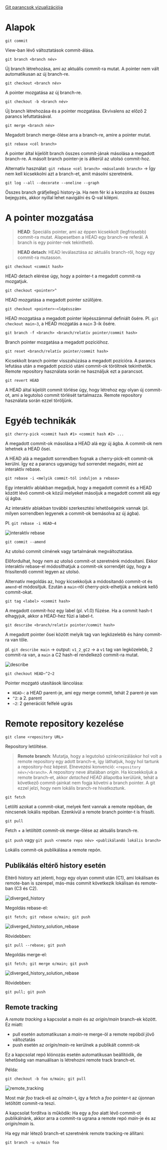 [Git parancsok vizualizációja](https://dev.to/lydiahallie/cs-visualized-useful-git-commands-37p1)

# Alapok

`git commit`

View-ban lévő változtatások commit-álása.

`git branch <branch név>`

Új branch létrehozása, ami az aktuális commit-ra mutat. A pointer nem vált automatikusan az új branch-re.

`git checkout <branch név>`

A pointer mozgatása az új branch-re.

`git checkout -b <branch név>`

Új branch létrehozása és a pointer mozgatása. Ekvivalens az előző 2 parancs lefuttatásával.

`git merge <branch név>`

Megadott branch merge-ölése arra a branch-re, amire a pointer mutat.

`git rebase <cél branch>`

A pointer által kijelölt branch összes commit-jának másolása a megadott branch-re. A másolt branch pointer-je is átkerül az utolsó commit-hoz.

Alternatív használat: `git rebase <cél branch> <másolandó branch>` -> Így nem kell kicsekkolni azt a branch-et, amit másolni szeretnénk.

`git log --all --decorate --oneline --graph`

Összes branch gráfjellegű history-ja. Ha nem fér ki a konzolra az összes bejegyzés, akkor nyillal lehet navigálni és Q-val kilépni.

# A pointer mozgatása

> **HEAD**: Speciális pointer, ami az éppen kicsekkolt (legfrissebb) commit-ra mutat. Alapesetben a HEAD egy branch-re referál. A branch is egy pointer-nek tekinthető.

> **HEAD detach**: HEAD leválasztása az aktuális branch-ről, hogy egy commit-ra mutasson.

`git checkout <commit hash>`

HEAD detach elérése úgy, hogy a pointer-t a megadott commit-ra mozgatjuk.

`git checkout <pointer>^`

HEAD mozgatása a megadott pointer szülőjére.

`git checkout <pointer>~<lépésszám>`

HEAD mozgatása a megadott pointer lépésszámmal definiált ősére. Pl. `git checkout main~3`, a HEAD mozgatás a `main` 3-ik ősére.

`git branch -f <branch> <branch/relatív pointer/commit hash>`

Branch pointer mozgatása a megadott pozícióhoz.

`git reset <branch/relatív pointer/commit hash>`

Kicsekkolt branch pointer visszahúzása a megadott pozícióra. A parancs lefutása után a megadott pozíció utáni commit-ok töröltnek tekinthetők. Remote repository használata során ne használjuk ezt a parancsot.

`git revert HEAD`

A HEAD által kijelölt commit törlése úgy, hogy létrehoz egy olyan új commit-ot, ami a legutolsó commit törlését tartalmazza. Remote repository használata során ezzel töröljünk.

# Egyéb technikák

`git cherry-pick <commit hash #1> <commit hash #2> ...`

A megadott commit-ok másolása a HEAD alá egy új ágba. A commit-ok nem lehetnek a HEAD ősei.

A HEAD alá a megadott sorrendben fognak a cherry-pick-elt commit-ok kerülni. Így ez a parancs ugyanúgy tud sorrendet megadni, mint az interaktív rebase.

`git rebase -i <melyik commit-tól induljon a rebase>`

Egy interaktív ablakban megadjuk, hogy a megadott commit és a HEAD között lévő commit-ok közül melyeket másoljuk a megadott commit alá egy új ágba.

Az interaktív ablakban további szerkesztési lehetőségeink vannak (pl. milyen sorrendben legyenek a commit-ok bemásolva az új ágba).

Pl. `git rebase -i HEAD~4`

![interaktív rebase](./assets/images/interactive_rebase.png)

`git commit --amend`

Az utolsó commit címének vagy tartalmának megváltoztatása. 

Előfordulhat, hogy nem az utolsó commit-ot szeretnénk módosítani. Ekkor interaktív rebase-el módosíthatjuk a commit-ok sorrendjét úgy, hogy a frissítendő commit legyen az utolsó.

Alternatív megoldás az, hogy kicsekkoljuk a módosítandó commit-ot és `amend`-el módosítjuk. Ezután a `main`-ről cherry-pick-elhetjük a nekünk kellő commit-okat.

`git tag <label> <commit hash>`

A megadott commit-hoz egy label (pl. v1.0) fűzése. Ha a commit hash-t elhagyjuk, akkor a HEAD-hez fűzi a label-t.

`git describe <branch/relatív pointer/commit hash>`

A megadott pointer ősei között melyik tag van legközelebb és hány commit-ra van tőle.

pl. `git describe main` -> output: `v1_2_gC2` -> a `v1` tag van legközelebb, 2 commit-ra van, a `main` a C2 hash-el rendelkező commit-ra mutat.

![describe](./assets/images/describe.png)

`git checkout HEAD~^2~2`

Pointer mozgató utasítások láncolása:

- `HEAD~`: a HEAD parent-je, ami egy merge commit, tehát 2 parent-je van
- `^2`: a 2. parent
- `~2`: 2 generációt felfelé ugrás

# Remote repository kezelése

`git clone <repository URL>`

Repository letöltése.

> **Remote branch**: Mutatja, hogy a legutolsó szinkronizáláskor hol volt a remote repository egy adott branch-e, így láthatjuk, hogy hol tartunk a repository-hoz képest. Elnevezési konvenció: `<repository név>/<branch>`. A repository neve általában *origin*. Ha kicsekkoljuk a remote branch-et, akkor *detached HEAD* állapotba kerülünk, tehát a következő commit-jainkat nem fogja követni a branch pointer. A git ezzel jelzi, hogy nem lokális branch-re hivatkoztunk.

`git fetch`

Letölti azokat a commit-okat, melyek fent vannak a remote repóban, de nincsenek lokális repóban. Ezenkívül a remote branch pointer-t is frissíti.

`git pull`

Fetch + a letöltött commit-ok merge-ölése az aktuális branch-re.

`git push` vagy `git push <remote repo név> <publikálandó lokális branch>`

Lokális commit-ok publikálása a remote repón.

## Publikálás eltérő history esetén

Eltérő history azt jelenti, hogy egy olyan commit után (C1), ami lokálisan és remote-ban is szerepel, más-más commit következik lokálisan és remote-ban (C3 és C2).

![diverged_history](./assets/images/diverged_history.png)

Megoldás rebase-el:

`git fetch; git rebase o/main; git push`

![diverged_history_solution_rebase](./assets/images/diverged_history_solution_rebase.png)

Rövidebben:

`git pull --rebase; git push`

Megoldás merge-el:

`git fetch; git merge o/main; git push`

![diverged_history_solution_rebase](./assets/images/diverged_history_solution_merge.png)

Rövidebben:

`git pull; git push`

## Remote tracking

A *remote tracking* a kapcsolat a *main* és az *origin/main* branch-ek között. Ez miatt:

- pull esetén automatikusan a *main*-re merge-öl a remote repóból jövő változtatás
- push esetén az *origin/main*-re kerülnek a publikált commit-ok

Ez a kapcsolat repó klónozás esetén automatikusan beállítódik, de lehetőség van manuálisan is létrehozni remote track branch-et.

Példa:

`git checkout -b foo o/main; git pull`

![remote_tracking](./assets/images/remote_tracking.png)

Most már *foo* track-eli az *o/main*-t, így a fetch a *foo* pointer-t az újonnan letöltött commit-ra teszi.

A kapcsolat fordítva is működik: Ha egy a *foo* alatt lévő commit-ot publikálnánk, akkor arra a commit-ra ugrana a remote repó *main*-je és az *origin/main* is.

Ha egy már létező branch-et szeretnénk remote tracking-re állítani:

`git branch -u o/main foo`